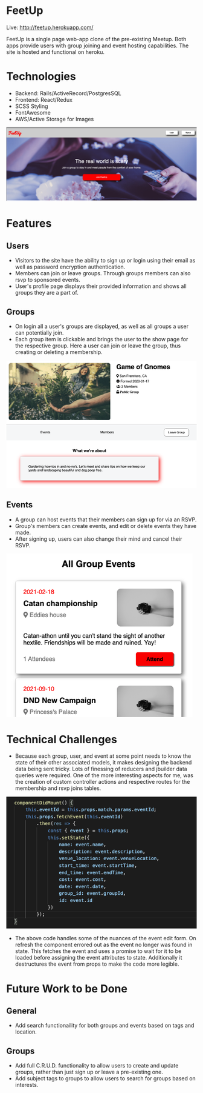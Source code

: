 # FeetUp

Live: http://feetup.herokuapp.com/

FeetUp is a single page web-app clone of the pre-existing Meetup. Both apps provide users with group joining and event hosting capabilities. The site is hosted and functional on heroku.

# Technologies

* Backend: Rails/ActiveRecord/PostgresSQL
* Frontend: React/Redux
* SCSS Styling
* FontAwesome
* AWS/Active Storage for Images

![home_image](app/assets/images/home_image_scrnshot.png)

# Features

## Users

* Visitors to the site have the ability to sign up or login using their email as well as password encryption authentication. 
* Members can join or leave groups. Through groups members can also rsvp to sponsored events.
* User's profile page displays their provided information and shows all groups they are a part of.

## Groups

* On login all a user's groups are displayed, as well as all groups a user can potentially join. 
* Each group item is clickable and brings the user to the show page for the respective group. Here a user can join or leave the group, thus creating or deleting a membership. 

![group_join](app/assets/images/group_join.png)

## Events

* A group can host events that their members can sign up for via an RSVP. 
* Group's members can create events, and edit or delete events they have made.
* After signing up, users can also change their mind and cancel their RSVP.

![event_join](app/assets/images/event_join.png)

# Technical Challenges

* Because each group, user, and event at some point needs to know the state of their other associated models, it makes designing the backend data being sent tricky. Lots of finessing of reducers and jbuilder data queries were required. One of the more interesting aspects for me, was the creation of custom controller actions and respective routes for the membership and rsvp joins tables. 

![code_snip](app/assets/images/code_snip.png)

* The above code handles some of the nuances of the event edit form. On refresh the component errored out as the event no longer was found in state. This fetches the event and uses a promise to wait for it to be loaded before assigning the event attributes to state. Additionally it destructures the event from props to make the code more legible.

# Future Work to be Done

## General

* Add search functionaility for both groups and events based on tags and location.

## Groups

* Add full C.R.U.D. functionality to allow users to create and update groups, rather than just sign up or leave a pre-existing one. 
* Add subject tags to groups to allow users to search for groups based on interests.
